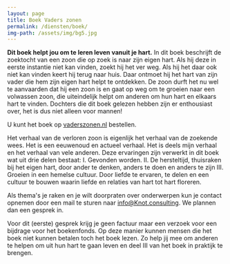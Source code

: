 ```yaml
---
layout: page
title: Boek Vaders zonen
permalink: /diensten/boek/
img-path: /assets/img/bg5.jpg
---
```


**Dit boek helpt jou om te leren leven vanuit je hart.**
In dit boek beschrijft de zoektocht van een zoon die op zoek is naar zijn eigen hart. Als hij deze in eerste instantie niet kan vinden, zoekt hij het ver weg. Als hij het daar ook niet kan vinden keert hij terug naar huis. Daar ontmoet hij het hart van zijn vader die hem zijn eigen hart helpt te ontdekken. De zoon durft het nu wel te aanvaarden dat hij een zoon is en gaat op weg om te groeien naar een volwassen zoon, die uiteindelijk helpt om anderen om hun hart en elkaars hart te vinden. Dochters die dit boek gelezen hebben zijn er enthousiast over, het is dus niet alleen voor mannen!

U kunt het boek op [vaderszonen.nl](https://vaderszonen.nl) bestellen.

Het verhaal van de verloren zoon is eigenlijk het verhaal van de zoekende wees. Het is een eeuwenoud en actueel verhaal. Het is deels mijn verhaal en het verhaal van vele anderen. Deze ervaringen zijn verwerkt in dit boek wat uit drie delen bestaat:
I. Gevonden worden.
II. De hersteltijd, thuisraken bij het eigen hart, door ander te denken, anders te doen en anders te zijn
III. Groeien in een hemelse cultuur. Door liefde te ervaren, te delen en een cultuur te bouwen waarin liefde en relaties van hart tot hart floreren.

Als thema's je raken en je wilt doorpraten over onderwerpen kun je contact opnemen door een mail te sturen naar info@Knot.consulting. We plannen dan een gesprek in.

Voor dit (eerste) gesprek krijg je geen factuur maar een verzoek voor een bijdrage voor het boekenfonds. Op deze manier kunnen mensen die het boek niet kunnen betalen toch het boek lezen. Zo help jij mee om anderen te helpen om uit hun hart te gaan leven en deel III van het boek in praktijk te brengen. 






